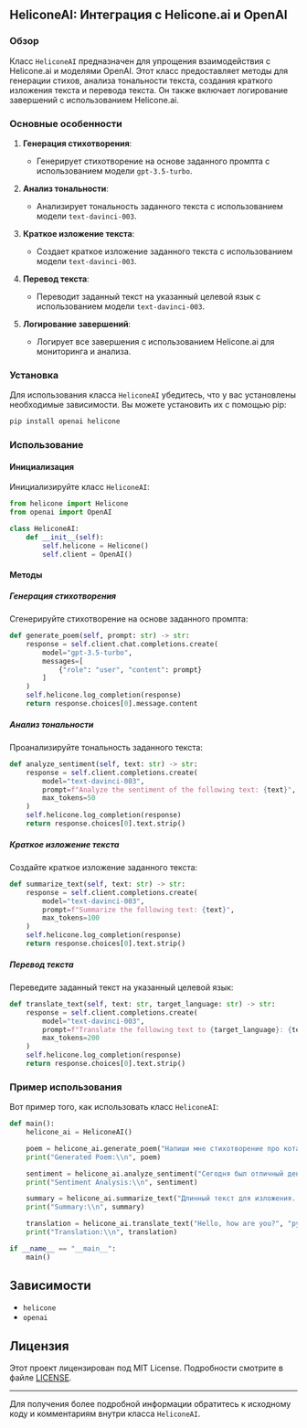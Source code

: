 ## HeliconeAI: Интеграция с Helicone.ai и OpenAI

### Обзор

Класс `HeliconeAI` предназначен для упрощения взаимодействия с Helicone.ai и моделями OpenAI. Этот класс предоставляет методы для генерации стихов, анализа тональности текста, создания краткого изложения текста и перевода текста. Он также включает логирование завершений с использованием Helicone.ai.

### Основные особенности

1.  **Генерация стихотворения**:

    *   Генерирует стихотворение на основе заданного промпта с использованием модели `gpt-3.5-turbo`.

2.  **Анализ тональности**:

    *   Анализирует тональность заданного текста с использованием модели `text-davinci-003`.

3.  **Краткое изложение текста**:

    *   Создает краткое изложение заданного текста с использованием модели `text-davinci-003`.

4.  **Перевод текста**:

    *   Переводит заданный текст на указанный целевой язык с использованием модели `text-davinci-003`.

5.  **Логирование завершений**:

    *   Логирует все завершения с использованием Helicone.ai для мониторинга и анализа.

### Установка

Для использования класса `HeliconeAI` убедитесь, что у вас установлены необходимые зависимости. Вы можете установить их с помощью pip:

```bash
pip install openai helicone
```

### Использование

#### Инициализация

Инициализируйте класс `HeliconeAI`:

```python
from helicone import Helicone
from openai import OpenAI

class HeliconeAI:
    def __init__(self):
        self.helicone = Helicone()
        self.client = OpenAI()
```

#### Методы

##### Генерация стихотворения

Сгенерируйте стихотворение на основе заданного промпта:

```python
def generate_poem(self, prompt: str) -> str:
    response = self.client.chat.completions.create(
        model="gpt-3.5-turbo",
        messages=[
            {"role": "user", "content": prompt}
        ]
    )
    self.helicone.log_completion(response)
    return response.choices[0].message.content
```

##### Анализ тональности

Проанализируйте тональность заданного текста:

```python
def analyze_sentiment(self, text: str) -> str:
    response = self.client.completions.create(
        model="text-davinci-003",
        prompt=f"Analyze the sentiment of the following text: {text}",
        max_tokens=50
    )
    self.helicone.log_completion(response)
    return response.choices[0].text.strip()
```

##### Краткое изложение текста

Создайте краткое изложение заданного текста:

```python
def summarize_text(self, text: str) -> str:
    response = self.client.completions.create(
        model="text-davinci-003",
        prompt=f"Summarize the following text: {text}",
        max_tokens=100
    )
    self.helicone.log_completion(response)
    return response.choices[0].text.strip()
```

##### Перевод текста

Переведите заданный текст на указанный целевой язык:

```python
def translate_text(self, text: str, target_language: str) -> str:
    response = self.client.completions.create(
        model="text-davinci-003",
        prompt=f"Translate the following text to {target_language}: {text}",
        max_tokens=200
    )
    self.helicone.log_completion(response)
    return response.choices[0].text.strip()
```

### Пример использования

Вот пример того, как использовать класс `HeliconeAI`:

```python
def main():
    helicone_ai = HeliconeAI()

    poem = helicone_ai.generate_poem("Напиши мне стихотворение про кота.")
    print("Generated Poem:\\n", poem)

    sentiment = helicone_ai.analyze_sentiment("Сегодня был отличный день!")
    print("Sentiment Analysis:\\n", sentiment)

    summary = helicone_ai.summarize_text("Длинный текст для изложения...")
    print("Summary:\\n", summary)

    translation = helicone_ai.translate_text("Hello, how are you?", "русский")
    print("Translation:\\n", translation)

if __name__ == "__main__":
    main()
```

## Зависимости

-   `helicone`
-   `openai`

## Лицензия

Этот проект лицензирован под MIT License. Подробности смотрите в файле [LICENSE](LICENSE).

---

Для получения более подробной информации обратитесь к исходному коду и комментариям внутри класса `HeliconeAI`.